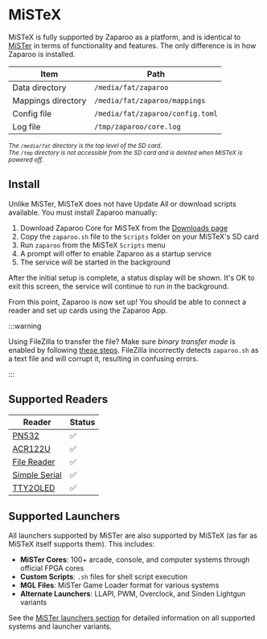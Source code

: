 # MiSTeX

MiSTeX is fully supported by Zaparoo as a platform, and is identical to [MiSTer](mister.md) in terms of functionality and features. The only difference is in how Zaparoo is installed.

| Item               | Path                             |
| ------------------ | -------------------------------- |
| Data directory     | `/media/fat/zaparoo`             |
| Mappings directory | `/media/fat/zaparoo/mappings`    |
| Config file        | `/media/fat/zaparoo/config.toml` |
| Log file           | `/tmp/zaparoo/core.log`          |

<small>_The `/media/fat` directory is the top level of the SD card._</small><br />
<small>_The `/tmp` directory is not accessible from the SD card and is deleted when MiSTeX is powered off._</small>

## Install

Unlike MiSTer, MiSTeX does not have Update All or download scripts available. You must install Zaparoo manually:

1. Download Zaparoo Core for MiSTeX from the [Downloads page](/downloads/)
2. Copy the `zaparoo.sh` file to the `Scripts` folder on your MiSTeX's SD card
3. Run `zaparoo` from the MiSTeX `Scripts` menu
4. A prompt will offer to enable Zaparoo as a startup service
5. The service will be started in the background

After the initial setup is complete, a status display will be shown. It's OK to exit this screen, the service will continue to run in the background.

From this point, Zaparoo is now set up! You should be able to connect a reader and set up cards using the Zaparoo App.

:::warning

Using FileZilla to transfer the file? Make sure _binary transfer mode_ is enabled by following [these steps](https://oryon.net/knowledge-base/article/how-to-change-filezilla-ftp-program-to-binary-transfer/). FileZilla incorrectly detects `zaparoo.sh` as a text file and will corrupt it, resulting in confusing errors.

:::

## Supported Readers

| Reader                                          | Status |
|-------------------------------------------------|--------|
| [PN532](/docs/readers/nfc/pn532-usb)               | ✅      |
| [ACR122U](/docs/readers/nfc/acr122u)       | ✅      |
| [File Reader](/docs/readers/file)          | ✅      |
| [Simple Serial](/docs/readers/simple-serial) | ✅      |
| [TTY2OLED](/docs/readers/tty2oled)         | ✅      |

## Supported Launchers

All launchers supported by MiSTer are also supported by MiSTeX (as far as MiSTeX itself supports them). This includes:

- **MiSTer Cores**: 100+ arcade, console, and computer systems through official FPGA cores
- **Custom Scripts**: `.sh` files for shell script execution
- **MGL Files**: MiSTer Game Loader format for various systems
- **Alternate Launchers**: LLAPI, PWM, Overclock, and Sinden Lightgun variants

See the [MiSTer launchers section](mister.md#supported-launchers) for detailed information on all supported systems and launcher variants.
